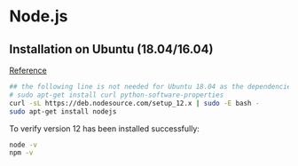 # Node.js

## Installation on Ubuntu (18.04/16.04)

[Reference](https://tecadmin.net/install-latest-nodejs-npm-on-ubuntu/)

``` bash
## the following line is not needed for Ubuntu 18.04 as the dependencies are installed already
# sudo apt-get install curl python-software-properties
curl -sL https://deb.nodesource.com/setup_12.x | sudo -E bash -
sudo apt-get install nodejs
```

To verify version 12 has been installed successfully:
``` bash
node -v 
npm -v
```
